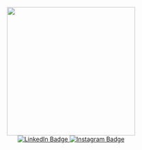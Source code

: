 <div id="header" align="center">
    <img src="https://media.giphy.com/media/l0K4n42JVSqqUvAQg/giphy.gif" width="300"/>
  </div>
  <div id="badges" align="center">
  <a href="[linkedin](https://www.linkedin.com/in/%D0%B8%D1%80%D0%B8%D0%BD%D0%B0-%D1%8F%D1%80%D0%BC%D0%BE%D0%BB%D1%8E%D0%BA-1a508411a)">
  <img src="https://img.shields.io/badge/LinkedIn-blue?style=for-the-badge&logo=linkedin&logoColor=white" alt="LinkedIn Badge"/>
  </a>
  <a href="[instagram](https://instagram.com/yarmoliuk.irina?igshid=YmMyMTA2M2Y=)">
  <img src="https://img.shields.io/badge/Instagram-pink?style=for-the-badge&logo=instagram&logoColor=white" alt="Instagram Badge"/>
  </a>
</div>
